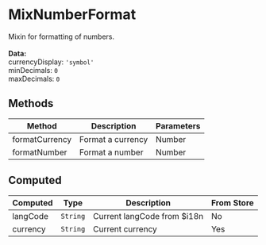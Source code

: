# MixNumberFormat

Mixin for formatting of numbers.<br><br> **Data:**<br> currencyDisplay: `'symbol'`<br> minDecimals: `0`<br> maxDecimals: `0`

## Methods

<!-- @vuese:MixNumberFormat:methods:start -->
|Method|Description|Parameters|
|---|---|---|
|formatCurrency|Format a currency|Number|
|formatNumber|Format a number|Number|

<!-- @vuese:MixNumberFormat:methods:end -->


## Computed

<!-- @vuese:MixNumberFormat:computed:start -->
|Computed|Type|Description|From Store|
|---|---|---|---|
|langCode|`String`|Current langCode from $i18n|No|
|currency|`String`|Current currency|Yes|

<!-- @vuese:MixNumberFormat:computed:end -->


